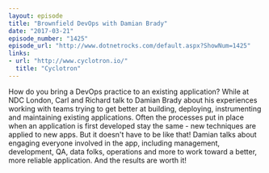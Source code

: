 ```yaml
---
layout: episode
title: "Brownfield DevOps with Damian Brady"
date: "2017-03-21"
episode_number: "1425"
episode_url: "http://www.dotnetrocks.com/default.aspx?ShowNum=1425"
links:
- url: "http://www.cyclotron.io/"
  title: "Cyclotron"
---
```


How do you bring a DevOps practice to an existing application? While at NDC London, Carl and Richard talk to Damian Brady about his experiences working with teams trying to get better at building, deploying, instrumenting and maintaining existing applications. Often the processes put in place when an application is first developed stay the same - new techniques are applied to new apps. But it doesn't have to be like that! Damian talks about engaging everyone involved in the app, including management, development, QA, data folks, operations and more to work toward a better, more reliable application. And the results are worth it!
